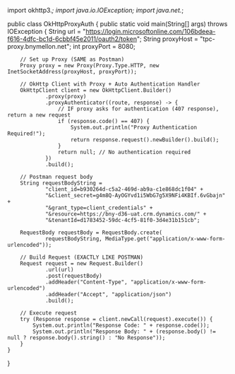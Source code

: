 import okhttp3.*;
import java.io.IOException;
import java.net.*;

public class OkHttpProxyAuth {
    public static void main(String[] args) throws IOException {
        String url = "https://login.microsoftonline.com/106bdeea-f616-4dfc-bc1d-6cbbf45e2011/oauth2/token";
        String proxyHost = "tpc-proxy.bnymellon.net";
        int proxyPort = 8080;

        // Set up Proxy (SAME as Postman)
        Proxy proxy = new Proxy(Proxy.Type.HTTP, new InetSocketAddress(proxyHost, proxyPort));

        // OkHttp Client with Proxy + Auto Authentication Handler
        OkHttpClient client = new OkHttpClient.Builder()
                .proxy(proxy)
                .proxyAuthenticator((route, response) -> {
                    // IF proxy asks for authentication (407 response), return a new request
                    if (response.code() == 407) {
                        System.out.println("Proxy Authentication Required!");
                        return response.request().newBuilder().build();
                    }
                    return null; // No authentication required
                })
                .build();

        // Postman request body
        String requestBodyString =
                "client_id=b930264d-c5a2-469d-ab9a-c1e868dc1f04" +
                "&client_secret=g4m8Q-AyOGYvd1i5WbG7g5X9NFi4KBIf.6vGbajn" +
                "&grant_type=client_credentials" +
                "&resource=https://bny-d36-uat.crm.dynamics.com/" +
                "&tenantId=d1783452-59dc-4cf5-81f0-3d4e31b151cb";

        RequestBody requestBody = RequestBody.create(
                requestBodyString, MediaType.get("application/x-www-form-urlencoded"));

        // Build Request (EXACTLY LIKE POSTMAN)
        Request request = new Request.Builder()
                .url(url)
                .post(requestBody)
                .addHeader("Content-Type", "application/x-www-form-urlencoded")
                .addHeader("Accept", "application/json")
                .build();

        // Execute request
        try (Response response = client.newCall(request).execute()) {
            System.out.println("Response Code: " + response.code());
            System.out.println("Response Body: " + (response.body() != null ? response.body().string() : "No Response"));
        }
    }
}
